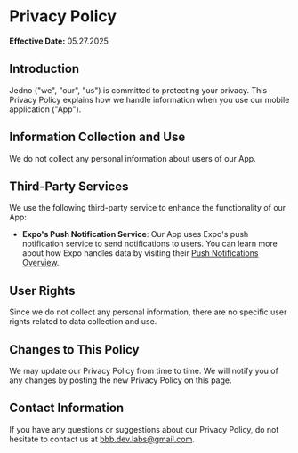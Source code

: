 # Privacy Policy

**Effective Date:** 05.27.2025

## Introduction
Jedno ("we", "our", "us") is committed to protecting your privacy. This Privacy Policy explains how we handle information when you use our mobile application ("App"). 

## Information Collection and Use
We do not collect any personal information about users of our App. 

## Third-Party Services
We use the following third-party service to enhance the functionality of our App:

- **Expo's Push Notification Service**: Our App uses Expo's push notification service to send notifications to users. You can learn more about how Expo handles data by visiting their [Push Notifications Overview](https://docs.expo.dev/push-notifications/overview/).

## User Rights
Since we do not collect any personal information, there are no specific user rights related to data collection and use. 

## Changes to This Policy
We may update our Privacy Policy from time to time. We will notify you of any changes by posting the new Privacy Policy on this page. 

## Contact Information
If you have any questions or suggestions about our Privacy Policy, do not hesitate to contact us at bbb.dev.labs@gmail.com.
